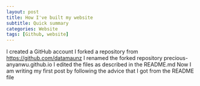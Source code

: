 ```yaml
---
layout: post
title: How I've built my website
subtitle: Quick summary
categories: Website
tags: [Github, website]
---
```


I created a GitHub account
I forked a repository from https://github.com/datamaunz
I renamed the forked repository precious-anyanwu.github.io
I edited the files as described in the README.md
Now I am writing my first post by following the advice that I got from the README file
